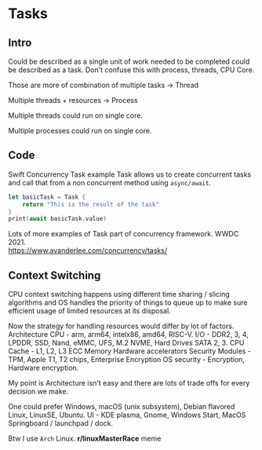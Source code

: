 # Tasks

## Intro

Could be described as a single unit of work needed to be completed could be described as a task.
Don't confuse this with process, threads, CPU Core.

Those are more of combination of multiple tasks -> Thread

Multiple threads + resources -> Process

Multiple threads could run on single core.

Multiple processes could run on single core.

## Code 

Swift Concurrency Task example
Task allows us to create concurrent tasks and call that from a non concurrent method using `async/await`.

```swift
let basicTask = Task {
    return "This is the result of the task"
}
print(await basicTask.value)
```

Lots of more examples of Task part of concurrency framework. WWDC 2021.  
https://www.avanderlee.com/concurrency/tasks/



## Context Switching

CPU context switching happens using different time sharing / slicing algorithms and OS handles the priority of things to queue up to make sure efficient usage of limited resources at its disposal.

Now the strategy for handling resources would differ by lot of factors. 
Architecture CPU - arm, arm64, intelx86, amd64, RISC-V.
I/O - DDR2, 3, 4, LPDDR, SSD, Nand, eMMC, UFS, M.2 NVME, Hard Drives SATA 2, 3.
CPU Cache - L1, L2, L3
ECC Memory
Hardware accelerators
Security Modules - TPM, Apple T1, T2 chips, Enterprise Encryption
OS security - Encryption, Hardware encryption.

My point is Architecture isn't easy and there are lots of trade offs for every decision we make.

One could prefer Windows, macOS (unix subsystem), Debian flavored Linux, LinuxSE, Ubuntu.
UI - KDE plasma, Gnome, Windows Start, MacOS Springboard / launchpad / dock.

Btw I use `Arch` Linux.  **r/linuxMasterRace** meme
